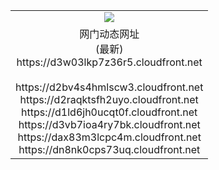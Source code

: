 ﻿<table>
  <tr></tr>
  <tr><td colspan=2 align=center><img src="https://d3w03lkp7z36r5.cloudfront.net/Up/oGate.jpg" /></td></tr>
  <tr><td colspan=2 align=center>网门动态网址<br/>(最新)
<br>https://d3w03lkp7z36r5.cloudfront.net
<br/>
<br>https://d2bv4s4hmlscw3.cloudfront.net
<br>https://d2raqktsfh2uyo.cloudfront.net
<br>https://d1ld6jh0ucqt0f.cloudfront.net
<br>https://d3vb7ioa4ry7bk.cloudfront.net
<br>https://dax83m3lcpc4m.cloudfront.net
<br>https://dn8nk0cps73uq.cloudfront.net
    </td>
  </tr>
</table>
